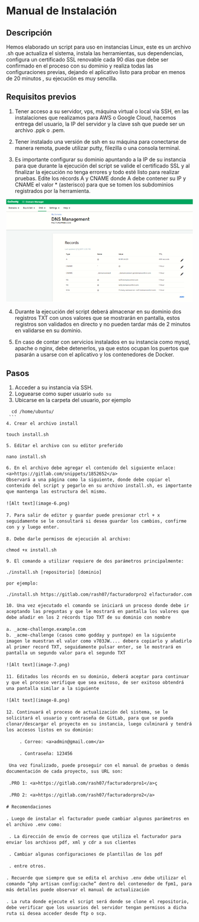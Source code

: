 # Manual de Instalación

## Descripción

Hemos elaborado un script para uso en instancias Linux, este es un archivo .sh que actualiza el sistema, instala las herramientas, sus dependencias, configura un certificado SSL renovable cada 90 días que debe ser confirmado en el proceso con su dominio y realiza todas las configuraciones previas, dejando el aplicativo listo para probar en menos de 20 minutos , su ejecución es muy sencilla.

## Requisitos previos

 1. Tener acceso a su servidor, vps, máquina virtual o local via SSH, en las instalaciones que realizamos para AWS o Google Cloud, hacemos entrega del usuario, la IP del servidor y la clave ssh que puede ser un archivo .ppk o .pem.

 2. Tener instalado una versión de ssh en su máquina para conectarse de manera remota, puede utilizar putty, filezilla o una consola terminal.

 3. Es importante configurar su dominio apuntando a la IP de su instancia para que durante la ejecución del script se valide el certificado SSL y al finalizar la ejecución no tenga errores y todo esté listo para realizar pruebas. Edite los récords A y CNAME donde A debe contener su IP y CNAME el valor * (asterisco) para que se tomen los subdominios registrados por la herramienta.

 ![Alt text](image-5.png)

 4. Durante la ejecución del script deberá almacenar en su dominio dos registros TXT con unos valores que se mostrarán en pantalla, estos registros son validados en directo y no pueden tardar más de 2 minutos en validarse en su dominio.

 5. En caso de contar con servicios instalados en su instancia como mysql, apache o nginx, debe detenerlos, ya que estos ocupan los puertos que pasarán a usarse con el aplicativo y los contenedores de Docker.

 ## Pasos

   1. Acceder a su instancia vía SSH.
   2. Loguearse como super usuario
    ```
    sudo su
    ```
   3. Ubicarse en la carpeta del usuario, por ejemplo
   ```
     cd /home/ubuntu/
    ```
   4. Crear el archivo install
   ```
    touch install.sh
   ```
   5. Editar el archivo con su editor preferido
   ```
    nano install.sh
   ```
   6. En el archivo debe agregar el contenido del siguiente enlace: <a>https://gitlab.com/snippets/1852652</a>
   Observará a una página como la siguiente, donde debe copiar el contenido del script y pegarlo en su archivo install.sh, es importante que mantenga las estructura del mismo.

   ![Alt text](image-6.png)

   7. Para salir de editor y guardar puede presionar ctrl + x seguidamente se le consultará si desea guardar los cambios, confirme con y y luego enter.

   8. Debe darle permisos de ejecución al archivo:
   ```
    chmod +x install.sh
   ```
   9. El comando a utilizar requiere de dos parámetros principalmente:
   ```
    ./install.sh [repositorio] [dominio]
   ```
   por ejemplo:
   ```
    ./install.sh https://gitlab.com/rash07/facturadorpro2 elfacturador.com
   ```
   10. Una vez ejecutado el comando se iniciará un proceso donde debe ir aceptando las preguntas y que le mostrará en pantalla los valores que debe añadir en los 2 récords tipo TXT de su dominio con nombre

   a. _acme-challenge.example.com
   b. _acme-challenge (casos como godday y puntope) en la siguiente imagen le muestran el valor como v703JW.... debera copiarlo y añadirlo al primer record TXT, seguidamente pulsar enter, se le mostrará en pantalla un segundo valor para el segundo TXT

   ![Alt text](image-7.png)

   11. Editados los récords en su dominio, deberá aceptar para continuar y que el proceso verifique que sea exitoso, de ser exitoso obtendrá una pantalla similar a la siguiente

   ![Alt text](image-8.png)

   12. Continuará el proceso de actualización del sistema, se le solicitará el usuario y contraseña de GitLab, para que se pueda clonar/descargar el proyecto en su instancia, luego culminará y tendrá los accesos listos en su dominio:

        . Correo: <a>admin@gmail.com</a>
        
        . Contraseña: 123456
    
    Una vez finalizado, puede proseguir con el manual de pruebas o demás documentación de cada proyecto, sus URL son:    

    .PRO 1: <a>https://gitlab.com/rash07/facturadorpro1</a>ç

    .PRO 2: <a>https://gitlab.com/rash07/facturadorpro2</a>

# Recomendaciones

. Luego de instalar el facturador puede cambiar algunos parámetros en el archivo .env como:

    . La dirección de envío de correos que utiliza el facturador para enviar los archivos pdf, xml y cdr a sus clientes

    . Cambiar algunas configuraciones de plantillas de los pdf

    . entre otros.

. Recuerde que siempre que se edita el archivo .env debe utilizar el comando “php artisan config:cache” dentro del contenedor de fpm1, para más detalles puede observar el manual de actualización

. La ruta donde ejecute el script será donde se clone el repositorio, debe verificar que los usuarios del servidor tengan permisos a dicha ruta si desea acceder desde ftp o scp.